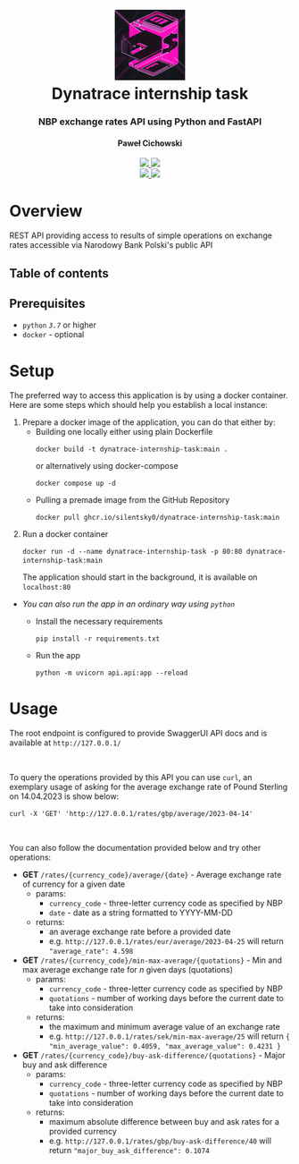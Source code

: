 <h1 align="center">
    </br>
    <img src="./.github/img/dynatrace-internship-task.png" width="25%" height="25%">
    </br>
    Dynatrace internship task
    </br>
    <h3 align="center">NBP exchange rates API using Python and FastAPI</h3>
    <h4 align="center">Paweł Cichowski</h4>
</h1>

<p align="center">
    <a href="./LICENSE">
        <img src="https://img.shields.io/github/license/Silentsky0/dynatrace-internship-task">
    </a>
    <a href="https://github.com/tiangolo/fastapi">
        <img src="https://img.shields.io/pypi/pyversions/FastAPI">
    </a>
    <br/>
    <a href="https://github.com/Silentsky0/dynatrace-internship-task/actions/workflows/docker-publish.yml">
        <img src="https://github.com/Silentsky0/dynatrace-internship-task/actions/workflows/docker-publish.yml/badge.svg?branch=main">
    </a>
    <a href="https://github.com/Silentsky0/dynatrace-internship-task/actions/workflows/pytest-and-publish.yml">
        <img src="https://github.com/Silentsky0/dynatrace-internship-task/actions/workflows/pytest-and-publish.yml/badge.svg?branch=main">
    </a>
</p>

# Overview

REST API providing access to results of simple operations on exchange rates accessible via Narodowy Bank Polski's
public API

## Table of contents

## Prerequisites

- `python` *`3.7`* or higher
- `docker` - optional

# Setup

The preferred way to access this application is by using a docker container.
Here are some steps which should help you establish a local instance:

1. Prepare a docker image of the application, you can do that either by:
   -  Building one locally either using plain Dockerfile
      ```
      docker build -t dynatrace-internship-task:main .
      ```
      or alternatively using docker-compose
      ```
      docker compose up -d 
      ```
   - Pulling a premade image from the GitHub Repository
     ```
     docker pull ghcr.io/silentsky0/dynatrace-internship-task:main
     ```
2. Run a docker container
   ```
   docker run -d --name dynatrace-internship-task -p 80:80 dynatrace-internship-task:main
   ```
   The application should start in the background, it is available on `localhost:80`

- *You can also run the app in an ordinary way using `python`*

   - Install the necessary requirements
     ```
     pip install -r requirements.txt
     ```
   - Run the app
     ```
     python -m uvicorn api.api:app --reload
     ```

# Usage

The root endpoint is configured to provide SwaggerUI API docs and is available at `http://127.0.0.1/`

<br>

To query the operations provided by this API you can use `curl`, an exemplary usage of asking for the average exchange
rate of Pound Sterling on 14.04.2023 is show below:
```
curl -X 'GET' 'http://127.0.0.1/rates/gbp/average/2023-04-14'
```

<br>

You can also follow the documentation provided below and try other operations:

- **GET** `/rates/{currency_code}/average/{date}` - Average exchange rate of currency for a given date
  - params:
    - `currency_code` - three-letter currency code as specified by NBP
    - `date` - date as a string formatted to YYYY-MM-DD
  - returns:
    - an average exchange rate before a provided date
    - e.g. `http://127.0.0.1/rates/eur/average/2023-04-25` will return `"average_rate": 4.598`
- **GET** `/rates/{currency_code}/min-max-average/{quotations}` - Min and max average exchange rate for *n* given
  days (quotations)
  - params:
    - `currency_code` - three-letter currency code as specified by NBP
    - `quotations` - number of working days before the current date to take into consideration
  - returns:
    - the maximum and minimum average value of an exchange rate
    - e.g. `http://127.0.0.1/rates/sek/min-max-average/25` will return `{ "min_average_value": 0.4059, "max_average_value": 0.4231 }`
- **GET** `/rates/{currency_code}/buy-ask-difference/{quotations}` - Major buy and ask difference
  - params:
    - `currency_code` - three-letter currency code as specified by NBP
    - `quotations` - number of working days before the current date to take into consideration
  - returns:
    - maximum absolute difference between buy and ask rates for a provided currency
    - e.g. `http://127.0.0.1/rates/gbp/buy-ask-difference/40` will return `"major_buy_ask_difference": 0.1074`